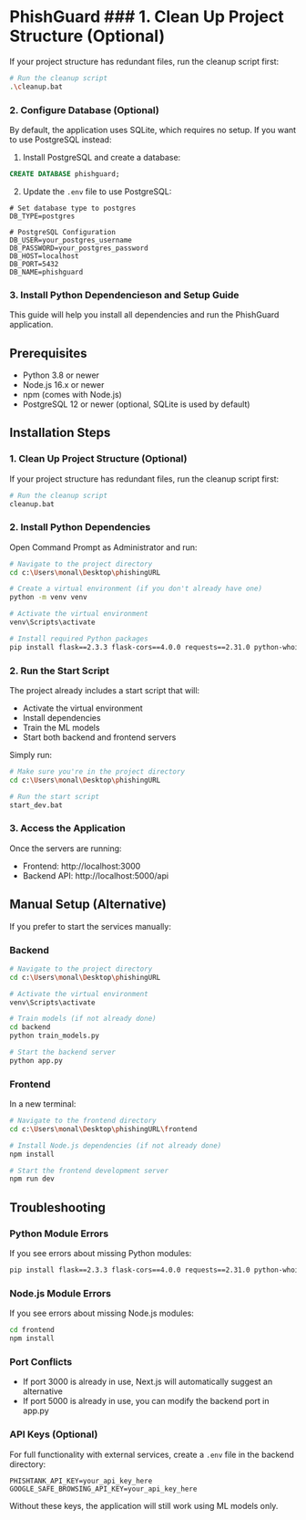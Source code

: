 # PhishGuard ### 1. Clean Up Project Structure (Optional)

If your project structure has redundant files, run the cleanup script first:

```bash
# Run the cleanup script
.\cleanup.bat
```

### 2. Configure Database (Optional)

By default, the application uses SQLite, which requires no setup. If you want to use PostgreSQL instead:

1. Install PostgreSQL and create a database:
```sql
CREATE DATABASE phishguard;
```

2. Update the `.env` file to use PostgreSQL:
```
# Set database type to postgres
DB_TYPE=postgres

# PostgreSQL Configuration
DB_USER=your_postgres_username
DB_PASSWORD=your_postgres_password
DB_HOST=localhost
DB_PORT=5432
DB_NAME=phishguard
```

### 3. Install Python Dependencieson and Setup Guide

This guide will help you install all dependencies and run the PhishGuard application.

## Prerequisites

- Python 3.8 or newer
- Node.js 16.x or newer
- npm (comes with Node.js)
- PostgreSQL 12 or newer (optional, SQLite is used by default)

## Installation Steps

### 1. Clean Up Project Structure (Optional)

If your project structure has redundant files, run the cleanup script first:

```bash
# Run the cleanup script
cleanup.bat
```

### 2. Install Python Dependencies

Open Command Prompt as Administrator and run:

```bash
# Navigate to the project directory
cd c:\Users\monal\Desktop\phishingURL

# Create a virtual environment (if you don't already have one)
python -m venv venv

# Activate the virtual environment
venv\Scripts\activate

# Install required Python packages
pip install flask==2.3.3 flask-cors==4.0.0 requests==2.31.0 python-whois==0.8.0 beautifulsoup4==4.12.2 numpy==1.25.2 pandas==2.1.0 scikit-learn==1.3.0 xgboost==1.7.6 tldextract==3.4.4 python-dotenv==1.0.0 lxml==4.9.3 joblib==1.3.2 tqdm==4.66.1 certifi==2023.7.22
```

### 2. Run the Start Script

The project already includes a start script that will:
- Activate the virtual environment
- Install dependencies
- Train the ML models
- Start both backend and frontend servers

Simply run:

```bash
# Make sure you're in the project directory
cd c:\Users\monal\Desktop\phishingURL

# Run the start script
start_dev.bat
```

### 3. Access the Application

Once the servers are running:
- Frontend: http://localhost:3000
- Backend API: http://localhost:5000/api

## Manual Setup (Alternative)

If you prefer to start the services manually:

### Backend

```bash
# Navigate to the project directory
cd c:\Users\monal\Desktop\phishingURL

# Activate the virtual environment
venv\Scripts\activate

# Train models (if not already done)
cd backend
python train_models.py

# Start the backend server
python app.py
```

### Frontend

In a new terminal:

```bash
# Navigate to the frontend directory
cd c:\Users\monal\Desktop\phishingURL\frontend

# Install Node.js dependencies (if not already done)
npm install

# Start the frontend development server
npm run dev
```

## Troubleshooting

### Python Module Errors

If you see errors about missing Python modules:

```bash
pip install flask==2.3.3 flask-cors==4.0.0 requests==2.31.0 python-whois==0.8.0 beautifulsoup4==4.12.2 numpy==1.25.2 pandas==2.1.0 scikit-learn==1.3.0 xgboost==1.7.6 tldextract==3.4.4 python-dotenv==1.0.0 lxml==4.9.3 joblib==1.3.2
```

### Node.js Module Errors

If you see errors about missing Node.js modules:

```bash
cd frontend
npm install
```

### Port Conflicts

- If port 3000 is already in use, Next.js will automatically suggest an alternative
- If port 5000 is already in use, you can modify the backend port in app.py

### API Keys (Optional)

For full functionality with external services, create a `.env` file in the backend directory:

```
PHISHTANK_API_KEY=your_api_key_here
GOOGLE_SAFE_BROWSING_API_KEY=your_api_key_here
```

Without these keys, the application will still work using ML models only.
